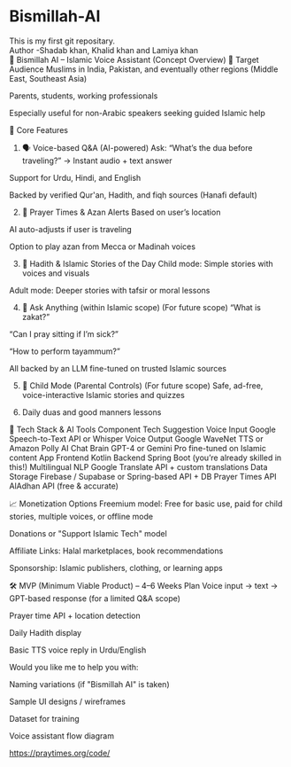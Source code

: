 # Bismillah-AI
This is my first git repositary.
<br>
Author -Shadab khan, Khalid khan and Lamiya khan
<br>
📱 Bismillah AI – Islamic Voice Assistant (Concept Overview)
🎯 Target Audience
Muslims in India, Pakistan, and eventually other regions (Middle East, Southeast Asia)

Parents, students, working professionals

Especially useful for non-Arabic speakers seeking guided Islamic help

🔑 Core Features
1. 🗣️ Voice-based Q&A (AI-powered)
Ask: “What’s the dua before traveling?” → Instant audio + text answer

Support for Urdu, Hindi, and English

Backed by verified Qur'an, Hadith, and fiqh sources (Hanafi default)

2. 🕌 Prayer Times & Azan Alerts
Based on user’s location

AI auto-adjusts if user is traveling

Option to play azan from Mecca or Madinah voices

3. 📖 Hadith & Islamic Stories of the Day
Child mode: Simple stories with voices and visuals

Adult mode: Deeper stories with tafsir or moral lessons

4. 🧠 Ask Anything (within Islamic scope)  (For future scope)
“What is zakat?”

“Can I pray sitting if I’m sick?”

“How to perform tayammum?”

All backed by an LLM fine-tuned on trusted Islamic sources

5. 👧 Child Mode (Parental Controls)  (For future scope)
Safe, ad-free, voice-interactive Islamic stories and quizzes

6. Daily duas and good manners lessons

🤖 Tech Stack & AI Tools
Component Tech Suggestion
Voice Input Google Speech-to-Text API or Whisper
Voice Output Google WaveNet TTS or Amazon Polly
AI Chat Brain GPT-4 or Gemini Pro fine-tuned on Islamic content
App Frontend Kotlin
Backend Spring Boot (you’re already skilled in this!)
Multilingual NLP Google Translate API + custom translations
Data Storage Firebase / Supabase or Spring-based API + DB
Prayer Times API AlAdhan API (free & accurate)

📈 Monetization Options
Freemium model: Free for basic use, paid for child stories, multiple voices, or offline mode

Donations or "Support Islamic Tech" model

Affiliate Links: Halal marketplaces, book recommendations

Sponsorship: Islamic publishers, clothing, or learning apps

🛠️ MVP (Minimum Viable Product) – 4–6 Weeks Plan
Voice input → text → GPT-based response (for a limited Q&A scope)

Prayer time API + location detection

Daily Hadith display

Basic TTS voice reply in Urdu/English

Would you like me to help you with:

Naming variations (if "Bismillah AI" is taken)

Sample UI designs / wireframes

Dataset for training

Voice assistant flow diagram


https://praytimes.org/code/
